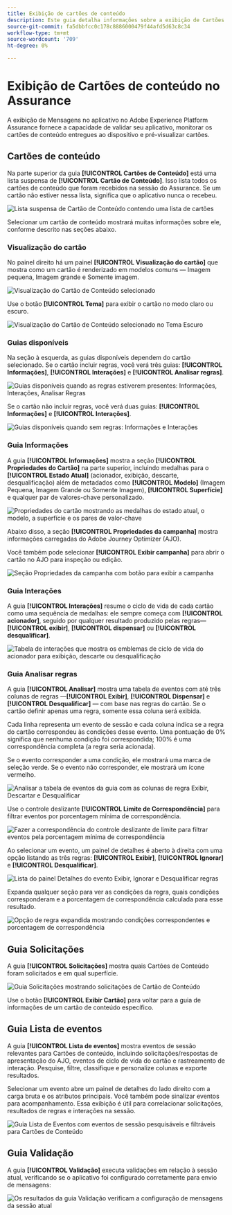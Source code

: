 ```yaml
---
title: Exibição de cartões de conteúdo
description: Este guia detalha informações sobre a exibição de Cartões de conteúdo no Adobe Experience Platform Assurance.
source-git-commit: fa5dbbfcc0c178c8886000479f44afd5d63c8c34
workflow-type: tm+mt
source-wordcount: '709'
ht-degree: 0%

---
```


# Exibição de Cartões de conteúdo no Assurance

A exibição de Mensagens no aplicativo no Adobe Experience Platform Assurance fornece a capacidade de validar seu aplicativo, monitorar os cartões de conteúdo entregues ao dispositivo e pré-visualizar cartões.

## Cartões de conteúdo

Na parte superior da guia **[!UICONTROL Cartões de Conteúdo]** está uma lista suspensa de **[!UICONTROL Cartão de Conteúdo]**. Isso lista todos os cartões de conteúdo que foram recebidos na sessão do Assurance. Se um cartão não estiver nessa lista, significa que o aplicativo nunca o recebeu.

![Lista suspensa de Cartão de Conteúdo contendo uma lista de cartões](./images/content-cards/dropdown.png)

Selecionar um cartão de conteúdo mostrará muitas informações sobre ele, conforme descrito nas seções abaixo.

### Visualização do cartão

No painel direito há um painel **[!UICONTROL Visualização do cartão]** que mostra como um cartão é renderizado em modelos comuns — Imagem pequena, Imagem grande e Somente imagem.

![Visualização do Cartão de Conteúdo selecionado](./images/content-cards/preview.png)

Use o botão **[!UICONTROL Tema]** para exibir o cartão no modo claro ou escuro.

![Visualização do Cartão de Conteúdo selecionado no Tema Escuro](./images/content-cards/preview-dark.png)

### Guias disponíveis

Na seção à esquerda, as guias disponíveis dependem do cartão selecionado. Se o cartão incluir regras, você verá três guias: **[!UICONTROL Informações]**, **[!UICONTROL Interações]** e **[!UICONTROL Analisar regras]**.

![Guias disponíveis quando as regras estiverem presentes: Informações, Interações, Analisar Regras](./images/content-cards/tabs-with-rules.png)

Se o cartão não incluir regras, você verá duas guias: **[!UICONTROL Informações]** e **[!UICONTROL Interações]**.

![Guias disponíveis quando sem regras: Informações e Interações](./images/content-cards/tabs-no-rules.png)

### Guia Informações

A guia **[!UICONTROL Informações]** mostra a seção **[!UICONTROL Propriedades do Cartão]** na parte superior, incluindo medalhas para o **[!UICONTROL Estado Atual]** (acionador, exibição, descarte, desqualificação) além de metadados como **[!UICONTROL Modelo]** (Imagem Pequena, Imagem Grande ou Somente Imagem), **[!UICONTROL Superfície]** e qualquer par de valores-chave personalizado.

![Propriedades do cartão mostrando as medalhas do estado atual, o modelo, a superfície e os pares de valor-chave](./images/content-cards/card-properties.png)

Abaixo disso, a seção **[!UICONTROL Propriedades da campanha]** mostra informações carregadas do Adobe Journey Optimizer (AJO).

Você também pode selecionar **[!UICONTROL Exibir campanha]** para abrir o cartão no AJO para inspeção ou edição.

![Seção Propriedades da campanha com botão para exibir a campanha](./images/content-cards/campaign-properties.png)

### Guia Interações

A guia **[!UICONTROL Interações]** resume o ciclo de vida de cada cartão como uma sequência de medalhas: ele sempre começa com **[!UICONTROL acionador]**, seguido por qualquer resultado produzido pelas regras—**[!UICONTROL exibir]**, **[!UICONTROL dispensar]** ou **[!UICONTROL desqualificar]**.

![Tabela de interações que mostra os emblemas de ciclo de vida do acionador para exibição, descarte ou desqualificação](./images/content-cards/interactions-tab.png)

### Guia Analisar regras

A guia **[!UICONTROL Analisar]** mostra uma tabela de eventos com até três colunas de regras —**[!UICONTROL Exibir]**, **[!UICONTROL Dispensar]** e **[!UICONTROL Desqualificar]** — com base nas regras do cartão. Se o cartão definir apenas uma regra, somente essa coluna será exibida.

Cada linha representa um evento de sessão e cada coluna indica se a regra do cartão correspondeu às condições desse evento. Uma pontuação de 0% significa que nenhuma condição foi correspondida; 100% é uma correspondência completa (a regra seria acionada).

Se o evento corresponder a uma condição, ele mostrará uma marca de seleção verde. Se o evento não corresponder, ele mostrará um ícone vermelho.

![Analisar a tabela de eventos da guia com as colunas de regra Exibir, Descartar e Desqualificar](./images/content-cards/rules-tab.png)

Use o controle deslizante **[!UICONTROL Limite de Correspondência]** para filtrar eventos por porcentagem mínima de correspondência.

![Fazer a correspondência do controle deslizante de limite para filtrar eventos pela porcentagem mínima de correspondência](./images/content-cards/match-threshold.png)

Ao selecionar um evento, um painel de detalhes é aberto à direita com uma opção listando as três regras: **[!UICONTROL Exibir]**, **[!UICONTROL Ignorar]** e **[!UICONTROL Desqualificar]**.

![Lista do painel Detalhes do evento Exibir, Ignorar e Desqualificar regras](./images/content-cards/rules-panel.png)

Expanda qualquer seção para ver as condições da regra, quais condições corresponderam e a porcentagem de correspondência calculada para esse resultado.

![Opção de regra expandida mostrando condições correspondentes e porcentagem de correspondência](./images/content-cards/expanded-accordion.png)

## Guia Solicitações

A guia **[!UICONTROL Solicitações]** mostra quais Cartões de Conteúdo foram solicitados e em qual superfície.

![Guia Solicitações mostrando solicitações de Cartão de Conteúdo](./images/content-cards/requests-tab.png)

Use o botão **[!UICONTROL Exibir Cartão]** para voltar para a guia de informações de um cartão de conteúdo específico.

## Guia Lista de eventos

A guia **[!UICONTROL Lista de eventos]** mostra eventos de sessão relevantes para Cartões de conteúdo, incluindo solicitações/respostas de apresentação do AJO, eventos de ciclo de vida do cartão e rastreamento de interação. Pesquise, filtre, classifique e personalize colunas e exporte resultados.

Selecionar um evento abre um painel de detalhes do lado direito com a carga bruta e os atributos principais. Você também pode sinalizar eventos para acompanhamento. Essa exibição é útil para correlacionar solicitações, resultados de regras e interações na sessão.

![Guia Lista de Eventos com eventos de sessão pesquisáveis e filtráveis para Cartões de Conteúdo](./images/content-cards/event-list.png)

## Guia Validação

A guia **[!UICONTROL Validação]** executa validações em relação à sessão atual, verificando se o aplicativo foi configurado corretamente para envio de mensagens:

![Os resultados da guia Validação verificam a configuração de mensagens da sessão atual](./images/content-cards/validation.png)
